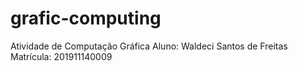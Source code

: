 # grafic-computing

Atividade de Computação Gráfica
Aluno: Waldeci Santos de Freitas
Matrícula: 201911140009
